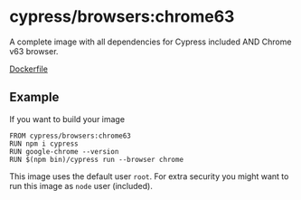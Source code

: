 # cypress/browsers:chrome63

A complete image with all dependencies for Cypress included AND Chrome v63 browser.

[Dockerfile](Dockerfile)

## Example

If you want to build your image

```
FROM cypress/browsers:chrome63
RUN npm i cypress
RUN google-chrome --version
RUN $(npm bin)/cypress run --browser chrome
```

This image uses the default user `root`. For extra security you might want to run this image as `node` user (included).
